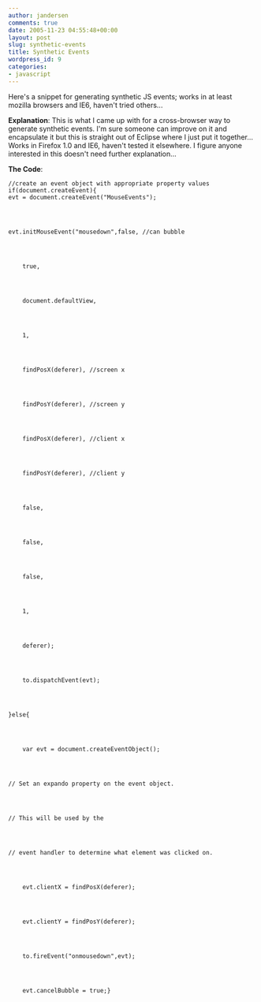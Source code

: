 ```yaml
---
author: jandersen
comments: true
date: 2005-11-23 04:55:48+00:00
layout: post
slug: synthetic-events
title: Synthetic Events
wordpress_id: 9
categories:
- javascript
---
```


Here's a snippet for generating synthetic JS events; works in at least mozilla browsers and IE6, haven't tried others...


**Explanation**: This is what I came up with for a cross-browser way to generate synthetic events. I'm sure someone can improve on it and encapsulate it but this is straight out of Eclipse where I just put it together… Works in Firefox 1.0 and IE6, haven't tested it elsewhere. I figure anyone interested in this doesn't need further explanation...





**The Code**:




    
    
    //create an event object with appropriate property values
    if(document.createEvent){
    evt = document.createEvent("MouseEvents");



    
    evt.initMouseEvent("mousedown",false, //can bubble



    
    	true,



    
    	document.defaultView,



    
    	1,



    
    	findPosX(deferer), //screen x



    
    	findPosY(deferer), //screen y



    
    	findPosX(deferer), //client x



    
    	findPosY(deferer), //client y



    
    	false,



    
    	false,



    
    	false,



    
    	1,



    
    	deferer);



    
    	to.dispatchEvent(evt);



    
    }else{



    
    	var evt = document.createEventObject();



    
    // Set an expando property on the event object.



    
    // This will be used by the



    
    // event handler to determine what element was clicked on.



    
    	evt.clientX = findPosX(deferer);



    
    	evt.clientY = findPosY(deferer);



    
    	to.fireEvent("onmousedown",evt);



    
    	evt.cancelBubble = true;}

